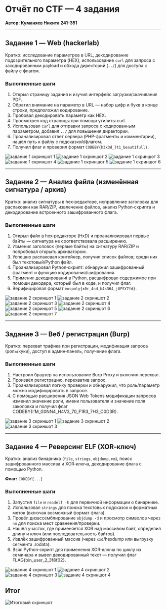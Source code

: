# Отчёт по CTF — 4 задания

**Автор: Куманяев Никита 241-351** 


---

## Задание 1 — Web (hackerlab)
Кратко: исследование параметров в URL, декодирование подозрительного параметра (HEX), использование `curl` для запроса с закодированным payload и обхода директорий (`../`) для доступа к файлу с флагом.


### Выполненные шаги
1. Открыл страницу задания и изучил интерфейс загрузки/скачивания PDF.
2. Обратил внимание на параметр в URL — набор цифр и букв в конце строки, предположил кодирование.
3. Пробовал декодировать параметр как HEX. 
4. Просмотрел код страницы при помощи утилиты curl.
5. Использовал `curl` для отправки запроса с кодированным параметром, добавил `../` для повышения директории.
6. Проанализировал ответ сервера (PHP‑фрагменты и комментарии), нашёл путь к файлу с подсказкой/флагом.
7. Получил флаг и проверил формат `CODEBY{h3x3d_lt1_beaut1full}`.

![задание 1 скриншот 1](https://github.com/OakimPala/CTF/blob/main/%D0%A0%D0%B0%D0%B1%D0%BE%D1%82%D0%B0%203/%D0%97%D0%B0%D0%B4%D0%B0%D0%BD%D0%B8%D0%B5%201/%D0%A1%D0%BD%D0%B8%D0%BC%D0%BE%D0%BA%20%D1%8D%D0%BA%D1%80%D0%B0%D0%BD%D0%B0%202025-10-23%20215801.jpg?raw=true)
![задание 1 скриншот 2](https://github.com/OakimPala/CTF/blob/main/%D0%A0%D0%B0%D0%B1%D0%BE%D1%82%D0%B0%203/%D0%97%D0%B0%D0%B4%D0%B0%D0%BD%D0%B8%D0%B5%201/%D0%A1%D0%BD%D0%B8%D0%BC%D0%BE%D0%BA%20%D1%8D%D0%BA%D1%80%D0%B0%D0%BD%D0%B0%202025-10-23%20215940.jpg?raw=true)
![задание 1 скриншот 3](https://github.com/OakimPala/CTF/blob/main/%D0%A0%D0%B0%D0%B1%D0%BE%D1%82%D0%B0%203/%D0%97%D0%B0%D0%B4%D0%B0%D0%BD%D0%B8%D0%B5%201/%D0%A1%D0%BD%D0%B8%D0%BC%D0%BE%D0%BA%20%D1%8D%D0%BA%D1%80%D0%B0%D0%BD%D0%B0%202025-10-23%20220744.jpg?raw=true)
![задание 1 скриншот 4](https://github.com/OakimPala/CTF/blob/main/%D0%A0%D0%B0%D0%B1%D0%BE%D1%82%D0%B0%203/%D0%97%D0%B0%D0%B4%D0%B0%D0%BD%D0%B8%D0%B5%201/%D0%A1%D0%BD%D0%B8%D0%BC%D0%BE%D0%BA%20%D1%8D%D0%BA%D1%80%D0%B0%D0%BD%D0%B0%202025-10-23%20221602.jpg?raw=true)
![задание 1 скриншот 5](https://github.com/OakimPala/CTF/blob/main/%D0%A0%D0%B0%D0%B1%D0%BE%D1%82%D0%B0%203/%D0%97%D0%B0%D0%B4%D0%B0%D0%BD%D0%B8%D0%B5%201/%D0%A1%D0%BD%D0%B8%D0%BC%D0%BE%D0%BA%20%D1%8D%D0%BA%D1%80%D0%B0%D0%BD%D0%B0%202025-10-23%20221713.jpg?raw=true)
![задание 1 скриншот 6](https://github.com/OakimPala/CTF/blob/main/%D0%A0%D0%B0%D0%B1%D0%BE%D1%82%D0%B0%203/%D0%97%D0%B0%D0%B4%D0%B0%D0%BD%D0%B8%D0%B5%201/%D0%A1%D0%BD%D0%B8%D0%BC%D0%BE%D0%BA%20%D1%8D%D0%BA%D1%80%D0%B0%D0%BD%D0%B0%202025-10-23%20221812.jpg?raw=true)

---

## Задание 2 — Анализ файла (изменённая сигнатура / архив)
Кратко: анализ сигнатуры в hex‑редакторе, исправление заголовка для распаковки как RAR/ZIP, извлечение файлов, анализ Python‑скрипта и декодирование встроенного зашифрованного флага.


### Выполненные шаги
1. Открыл файл в hex‑редакторе (HxD) и проанализировал первые байты — сигнатура не соответствовала расширению.
2. Изменил заголовок (первые байты) на сигнатуру RAR/ZIP и попробовал открыть архиватором.
3. Успешно распаковал контейнер, получил список файлов; среди них был текстовый/Python файл.
4. Проанализировал Python‑скрипт: обнаружил зашифрованный фрагмент и функцию кодирования/шифрования.
5. Применил декодированиt в Python, расшифровал содержимое при помощи декодера, который был в коде, и получил флаг.
6. Верифицировал формат `mospoly{x0r_4nd_b4s364_jUFSY7fd}`.

![задание 2 скриншот 1](https://github.com/OakimPala/CTF/blob/main/%D0%A0%D0%B0%D0%B1%D0%BE%D1%82%D0%B0%203/%D0%97%D0%B0%D0%B4%D0%B0%D0%BD%D0%B8%D0%B5%202/%D0%A1%D0%BD%D0%B8%D0%BC%D0%BE%D0%BA%20%D1%8D%D0%BA%D1%80%D0%B0%D0%BD%D0%B0%202025-10-23%20221943.jpg?raw=true)
![задание 2 скриншот 2](https://github.com/OakimPala/CTF/blob/main/%D0%A0%D0%B0%D0%B1%D0%BE%D1%82%D0%B0%203/%D0%97%D0%B0%D0%B4%D0%B0%D0%BD%D0%B8%D0%B5%202/%D0%A1%D0%BD%D0%B8%D0%BC%D0%BE%D0%BA%20%D1%8D%D0%BA%D1%80%D0%B0%D0%BD%D0%B0%202025-10-23%20222850.jpg?raw=true)
![задание 2 скриншот 3](https://github.com/OakimPala/CTF/blob/main/%D0%A0%D0%B0%D0%B1%D0%BE%D1%82%D0%B0%203/%D0%97%D0%B0%D0%B4%D0%B0%D0%BD%D0%B8%D0%B5%202/%D0%A1%D0%BD%D0%B8%D0%BC%D0%BE%D0%BA%20%D1%8D%D0%BA%D1%80%D0%B0%D0%BD%D0%B0%202025-10-23%20222934.jpg?raw=true)
![задание 2 скриншот 4](https://github.com/OakimPala/CTF/blob/main/%D0%A0%D0%B0%D0%B1%D0%BE%D1%82%D0%B0%203/%D0%97%D0%B0%D0%B4%D0%B0%D0%BD%D0%B8%D0%B5%202/%D0%A1%D0%BD%D0%B8%D0%BC%D0%BE%D0%BA%20%D1%8D%D0%BA%D1%80%D0%B0%D0%BD%D0%B0%202025-10-23%20223014.jpg?raw=true)
![задание 2 скриншот 5](https://github.com/OakimPala/CTF/blob/main/%D0%A0%D0%B0%D0%B1%D0%BE%D1%82%D0%B0%203/%D0%97%D0%B0%D0%B4%D0%B0%D0%BD%D0%B8%D0%B5%202/%D0%A1%D0%BD%D0%B8%D0%BC%D0%BE%D0%BA%20%D1%8D%D0%BA%D1%80%D0%B0%D0%BD%D0%B0%202025-10-23%20223140.jpg?raw=true)
![задание 2 скриншот 6](https://github.com/OakimPala/CTF/blob/main/%D0%A0%D0%B0%D0%B1%D0%BE%D1%82%D0%B0%203/%D0%97%D0%B0%D0%B4%D0%B0%D0%BD%D0%B8%D0%B5%202/%D0%A1%D0%BD%D0%B8%D0%BC%D0%BE%D0%BA%20%D1%8D%D0%BA%D1%80%D0%B0%D0%BD%D0%B0%202025-10-23%20223723.jpg?raw=true)
![задание 2 скриншот 7](https://github.com/OakimPala/CTF/blob/main/%D0%A0%D0%B0%D0%B1%D0%BE%D1%82%D0%B0%203/%D0%97%D0%B0%D0%B4%D0%B0%D0%BD%D0%B8%D0%B5%202/%D0%A1%D0%BD%D0%B8%D0%BC%D0%BE%D0%BA%20%D1%8D%D0%BA%D1%80%D0%B0%D0%BD%D0%B0%202025-10-23%20223804.jpg?raw=true)

---

## Задание 3 — Веб / регистрация (Burp)
Кратко: перехват трафика при регистрации, модификация запроса (роль/куки), доступ в админ‑панель, получение флага.


### Выполненные шаги
1. Настроил браузер на использование Burp Proxy и включил перехват.
2. Произвёл регистрацию, перехватив запрос.
3. Проанализировал логику проверки и обнаружил, что роль/параметр можно модифицировать в запросе.
4. С помощью расширения  JSON Web Tokens модификации запросов изменил значение роли, имени пользователя и значение поля заколовка и получил флаг CODEBY{I'M_G0NN4_H4V3_70_F1R3_7H3_C0D3R}.

![задание 3 скриншот 1](https://github.com/OakimPala/CTF/blob/main/%D0%A0%D0%B0%D0%B1%D0%BE%D1%82%D0%B0%203/%D0%97%D0%B0%D0%B4%D0%B0%D0%BD%D0%B8%D0%B5%203/%D0%A1%D0%BD%D0%B8%D0%BC%D0%BE%D0%BA%20%D1%8D%D0%BA%D1%80%D0%B0%D0%BD%D0%B0%202025-10-23%20224545.jpg?raw=true)
![задание 3 скриншот 2](https://github.com/OakimPala/CTF/blob/main/%D0%A0%D0%B0%D0%B1%D0%BE%D1%82%D0%B0%203/%D0%97%D0%B0%D0%B4%D0%B0%D0%BD%D0%B8%D0%B5%203/%D0%A1%D0%BD%D0%B8%D0%BC%D0%BE%D0%BA%20%D1%8D%D0%BA%D1%80%D0%B0%D0%BD%D0%B0%202025-10-23%20225545.jpg?raw=true)
![задание 3 скриншот 3](https://github.com/OakimPala/CTF/blob/main/%D0%A0%D0%B0%D0%B1%D0%BE%D1%82%D0%B0%203/%D0%97%D0%B0%D0%B4%D0%B0%D0%BD%D0%B8%D0%B5%203/%D0%A1%D0%BD%D0%B8%D0%BC%D0%BE%D0%BA%20%D1%8D%D0%BA%D1%80%D0%B0%D0%BD%D0%B0%202025-10-23%20230327.jpg?raw=true)

---

## Задание 4 — Реверсинг ELF (XOR‑ключ)
Кратко: анализ бинарника (`file`, `strings`, `objdump`, `nm`), поиск зашифрованного массива и XOR‑ключа, декодирование флага с помощью Python.

**Флаг:** `CODEBY{...}`

### Выполненные шаги
1. Запустил `file` и `readelf -h` для первичной информации о бинарнике.
2. Использовал `strings` для поиска текстовых подсказок и форматных меток (включая возможный формат флага).
3. Провёл дизассемблирование `objdump -d` и просмотр символов через `nm` для поиска мест сравнения/проверки.
4. Нашёл участок, где применяется XOR над массивом байт, определил длину и ключ (или последовательность байтов).
5. Извлёк зашифрованный массив (через `xxd`/hexdump или выгрузку сегмента .rodata).
6. Взял Python‑скрипт для применения XOR‑ключа по циклу из семинара и вывел декодированный текст — получил флаг FLAG{bin_user_2_3f8f02}.

![задание 4 скриншот 1](https://github.com/OakimPala/CTF/blob/main/%D0%A0%D0%B0%D0%B1%D0%BE%D1%82%D0%B0%203/%D0%97%D0%B0%D0%B4%D0%B0%D0%BD%D0%B8%D0%B5%204/%D0%A1%D0%BD%D0%B8%D0%BC%D0%BE%D0%BA%20%D1%8D%D0%BA%D1%80%D0%B0%D0%BD%D0%B0%202025-10-23%20230813.jpg?raw=true)
![задание 4 скриншот 2](https://github.com/OakimPala/CTF/blob/main/%D0%A0%D0%B0%D0%B1%D0%BE%D1%82%D0%B0%203/%D0%97%D0%B0%D0%B4%D0%B0%D0%BD%D0%B8%D0%B5%204/%D0%A1%D0%BD%D0%B8%D0%BC%D0%BE%D0%BA%20%D1%8D%D0%BA%D1%80%D0%B0%D0%BD%D0%B0%202025-10-23%20231321.jpg?raw=true)
![задание 4 скриншот 3](https://github.com/OakimPala/CTF/blob/main/%D0%A0%D0%B0%D0%B1%D0%BE%D1%82%D0%B0%203/%D0%97%D0%B0%D0%B4%D0%B0%D0%BD%D0%B8%D0%B5%204/%D0%A1%D0%BD%D0%B8%D0%BC%D0%BE%D0%BA%20%D1%8D%D0%BA%D1%80%D0%B0%D0%BD%D0%B0%202025-10-23%20234349.jpg?raw=true)
![задание 4 скриншот 4](https://github.com/OakimPala/CTF/blob/main/%D0%A0%D0%B0%D0%B1%D0%BE%D1%82%D0%B0%203/%D0%97%D0%B0%D0%B4%D0%B0%D0%BD%D0%B8%D0%B5%204/%D0%A1%D0%BD%D0%B8%D0%BC%D0%BE%D0%BA%20%D1%8D%D0%BA%D1%80%D0%B0%D0%BD%D0%B0%202025-10-23%20235534.jpg?raw=true)

## Итог

![Итоговый скриншот](https://github.com/OakimPala/CTF/blob/main/%D0%A0%D0%B0%D0%B1%D0%BE%D1%82%D0%B0%203/%D0%97%D0%B0%D0%B4%D0%B0%D0%BD%D0%B8%D0%B5%204/%D0%A1%D0%BD%D0%B8%D0%BC%D0%BE%D0%BA%20%D1%8D%D0%BA%D1%80%D0%B0%D0%BD%D0%B0%202025-10-24%20002609.jpg?raw=true)


